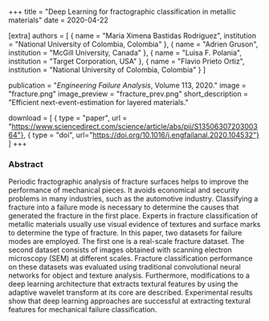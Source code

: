 +++
title = "Deep Learning for fractographic classification in metallic materials"
date = 2020-04-22

[extra]
authors = [
    { name = "Maria Ximena Bastidas Rodriguez", institution = "National University of Colombia, Colombia" },
    { name = "Adrien Gruson", institution = "McGill University, Canada" },
    { name = "Luisa F. Polania", institution = "Target Corporation, USA" },
    { name = "Flavio Prieto Ortiz", institution = "National University of Colombia, Colombia" }
]

publication = "*Engineering Failure Analysis*, Volume 113, 2020."
image = "fracture.png"
image_preview = "fracture_prev.png"
short_description = "Efficient next-event-estimation for layered materials."

download = [
    { type = "paper", url = "https://www.sciencedirect.com/science/article/abs/pii/S1350630720300364"},
    { type = "doi", url="https://doi.org/10.1016/j.engfailanal.2020.104532"}
]
+++

### Abstract

Periodic fractographic analysis of fracture surfaces helps to improve the performance of mechanical pieces. It avoids economical and security problems in many industries, such as the automotive industry. Classifying a fracture into a failure mode is necessary to determine the causes that generated the fracture in the first place. Experts in fracture classification of metallic materials usually use visual evidence of textures and surface marks to determine the type of fracture. In this paper, two datasets for failure modes are employed. The first one is a real-scale fracture dataset. The second dataset consists of images obtained with scanning electron microscopy (SEM) at different scales. Fracture classification performance on these datasets was evaluated using traditional convolutional neural networks for object and texture analysis. Furthermore, modifications to a deep learning architecture that extracts textural features by using the adaptive wavelet transform at its core are described. Experimental results show that deep learning approaches are successful at extracting textural features for mechanical failure classification. 